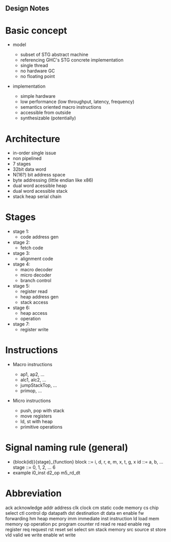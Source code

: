 
Design Notes
------------

# Basic concept
  * model
    * subset of STG abstract machine
    * referencing GHC's STG concrete implementation
    * single thread
    * no hardware GC
    * no floating point

  * implementation
    * simple hardware
    * low performance (low throughput, latency, frequency)
    * semantics oriented macro instructions
    * accessible from outside
    * synthesizable (potentially)


# Architecture
  * in-order single issue
  * non pipelined
  * 7 stages
  * 32bit data word
  * N(16?) bit address space
  * byte addressing (little endian like x86)
  * dual word acessible heap
  * dual word acessible stack
  * stack heap serial chain


# Stages
  * stage 1:
    * code address gen
  * stage 2: 
    * fetch code
  * stage 3: 
    * alignment code
  * stage 4: 
    * macro decoder
    * micro decoder
    * branch control
  * stage 5: 
    * register read
    * heap address gen
    * stack access
  * stage 6: 
    * heap access
    * operation
  * stage 7: 
    * register write


# Instructions
  * Macro instructions
    * ap1, ap2, ...
    * alc1, alc2, ...
    * jumpStackTop, ...
    * primop, ...

  * Micro instructions
    * push, pop with stack
    * move registers
    * ld, st with heap
    * primitive operations


# Signal naming rule (general)
  * {block(id)}{stage}_{function}
      block ::= i, d, r, e, m, x, t, g, x
      id    ::= a, b, ...
      stage ::= 0, 1, 2, ... 6
  * example
      i0_inst
      d2_op
      m5_rd_dt


# Abbreviation
  ack    acknowledge
  addr   address
  clk    clock
  cm     static code memory
  cs     chip select
  ctl    control
  dp     datapath
  dst    destination
  dt     data
  en     enable
  fw     forwarding
  hm     heap memory
  imm    immediate
  inst   instruction
  ld     load
  mem    memory
  op     operation
  pc     program counter
  rd     read
  re     read enable
  reg    register
  req    request
  rst    reset
  sel    select
  sm     stack memory
  src    source
  st     store
  vld    valid
  we     write enable
  wt     write



